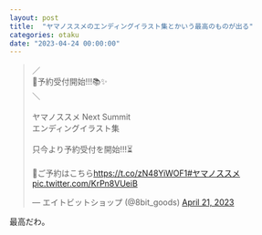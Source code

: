 ```yaml
---
layout: post
title:  "ヤマノススメのエンディングイラスト集とかいう最高のものが出る"
categories: otaku
date: "2023-04-24 00:00:00"
---
```


<blockquote class="twitter-tweet tw-align-center"><p lang="ja" dir="ltr">／<br>📢予約受付開始!!!📚✨<br>＼<br><br>ヤマノススメ Next Summit<br>エンディングイラスト集<br><br>只今より予約受付を開始!!!⏳<br><br>🛒ご予約はこちら<a href="https://t.co/zN48YiWOF1">https://t.co/zN48YiWOF1</a><a href="https://twitter.com/hashtag/%E3%83%A4%E3%83%9E%E3%83%8E%E3%82%B9%E3%82%B9%E3%83%A1?src=hash&amp;ref_src=twsrc%5Etfw">#ヤマノススメ</a> <a href="https://t.co/KrPn8VUeiB">pic.twitter.com/KrPn8VUeiB</a></p>&mdash; エイトビットショップ (@8bit_goods) <a href="https://twitter.com/8bit_goods/status/1649261679505707009?ref_src=twsrc%5Etfw">April 21, 2023</a></blockquote> <script async src="https://platform.twitter.com/widgets.js" charset="utf-8"></script>

最高だわ。
